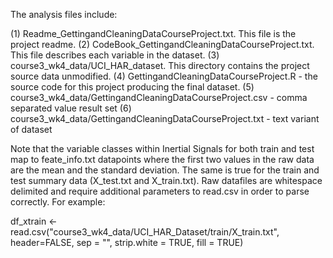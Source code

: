 The analysis files include: 

(1) Readme_GettingandCleaningDataCourseProject.txt. This file is the project readme.
(2) CodeBook_GettingandCleaningDataCourseProject.txt. This file describes each variable in the dataset.
(3) course3_wk4_data/UCI_HAR_dataset. This directory contains the project source data unmodified.
(4) GettingandCleaningDataCourseProject.R - the source code for this project producing the final dataset.
(5) course3_wk4_data/GettingandCleaningDataCourseProject.csv - comma separated value result set
(6) course3_wk4_data/GettingandCleaningDataCourseProject.txt - text variant of dataset

Note that the variable classes within Inertial Signals for both train and test map to feate_info.txt datapoints where the first two values in the raw data are the mean and the standard deviation. The same is true for the train and test summary data (X_test.txt and X_train.txt). Raw datafiles are whitespace delimited and require additional parameters to read.csv in order to parse correctly. For example:

df_xtrain <- read.csv("course3_wk4_data/UCI_HAR_Dataset/train/X_train.txt", header=FALSE, sep = "", strip.white = TRUE, fill = TRUE)


